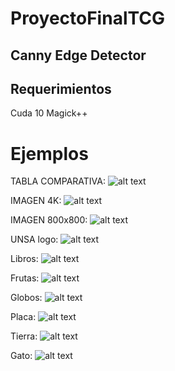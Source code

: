 # ProyectoFinalTCG

## Canny Edge Detector

## Requerimientos
Cuda 10
Magick++

# Ejemplos

TABLA COMPARATIVA:
![alt text](https://github.com/Kath17/ProyectoFinalTCG/blob/master/screens/tabla.png)

IMAGEN 4K:
![alt text](https://github.com/Kath17/ProyectoFinalTCG/blob/master/screens/cuda_4K.png)

IMAGEN 800x800:
![alt text](https://github.com/Kath17/ProyectoFinalTCG/blob/master/screens/cuda_800.png)

UNSA logo:
![alt text](https://github.com/Kath17/ProyectoFinalTCG/blob/master/screens/imagen7.png)

Libros:
![alt text](https://github.com/Kath17/ProyectoFinalTCG/blob/master/screens/imagen.png)

Frutas:
![alt text](https://github.com/Kath17/ProyectoFinalTCG/blob/master/screens/imagen1.png)

Globos:
![alt text](https://github.com/Kath17/ProyectoFinalTCG/blob/master/screens/imagen2.png)

Placa:
![alt text](https://github.com/Kath17/ProyectoFinalTCG/blob/master/screens/imagen4.png)

Tierra:
![alt text](https://github.com/Kath17/ProyectoFinalTCG/blob/master/screens/imagen5.png)

Gato:
![alt text](https://github.com/Kath17/ProyectoFinalTCG/blob/master/screens/imagen6.png)
